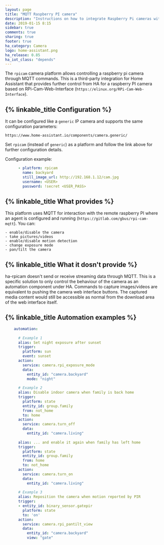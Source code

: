 ```yaml
---
layout: page
title: "MQTT Raspberry PI camera"
description: "Instructions on how to integrate Raspberry Pi cameras within Home Assistant."
date: 2019-01-15 8:15
sidebar: true
comments: true
sharing: true
footer: true
ha_category: Camera
logo: home-assistant.png
ha_release: 0.85
ha_iot_class: "depends"
---
```


The `rpicam` camera platform allows controlling a raspberry pi camera through MQTT commands.
This is a third-party integration for Home Assistant that provides further control from HA for a raspberry PI camera based on RPi-Cam-Web-Interface (`https://elinux.org/RPi-Cam-Web-Interface`).

## {% linkable_title Configuration %}

It can be configured like a `generic` IP camera and supports the same configuration parameters:

    https://www.home-assistant.io/components/camera.generic/

Set `rpicam` (instead of `generic`) as a platform and follow the link above for further configuration details.

Configuration example:

```yaml
      - platform: rpicam
        name: backyard
        still_image_url: http://192.168.1.12/cam.jpg
        username: <USER>
        password: !secret <USER_PASS>
```


## {% linkable_title What provides %}

This platform uses MQTT for interaction with the remote raspberry PI where an agent is configured and running (`https://gitlab.com/gbus/rpi-cam-mqtt`).
You can:

    - enable/disable the camera
    - take pictures/videos
    - enable/disable motion detection
    - change exposure mode
    - pan/tilt the camera

## {% linkable_title What it dosn't provide %}

ha-rpicam doesn't send or receive streaming data through MQTT. This is a specific solution to only control the behaviour of the camera as an automation component under HA. Commands to capture images/videos are equivalent to pushing the camera web interface buttons. The captured media content would still be accessible as normal from the download area of the web interface itself.


## {% linkable_title Automation examples %}

````yaml
    automation:
    
      # Example 1
      alias: Set night exposure after sunset
      trigger:
        platform: sun
        event: sunset
      action:
        service: camera.rpi_exposure_mode
        data:
          entity_id: "camera.backyard"
          mode: "night"
          
      # Example 2
      alias: Disable indoor camera when family is back home
      trigger:
        platform: state
        entity_id: group.family
        from: not_home
        to: home
      action:
        service: camera.turn_off
        data:
          entity_id: "camera.living"
          
      alias: ... and enable it again when family has left home
      trigger:
        platform: state
        entity_id: group.family
        from: home
        to: not_home
      action:
        service: camera.turn_on
        data:
          entity_id: "camera.living"
          
      # Example 3
      alias: Reposition the camera when motion reported by PIR
      trigger:
      - entity_id: binary_sensor.gatepir
        platform: state
        to: 'on'
      action:
        service: camera.rpi_pantilt_view
        data:
          entity_id: "camera.backyard"
          view: "gate"
````
